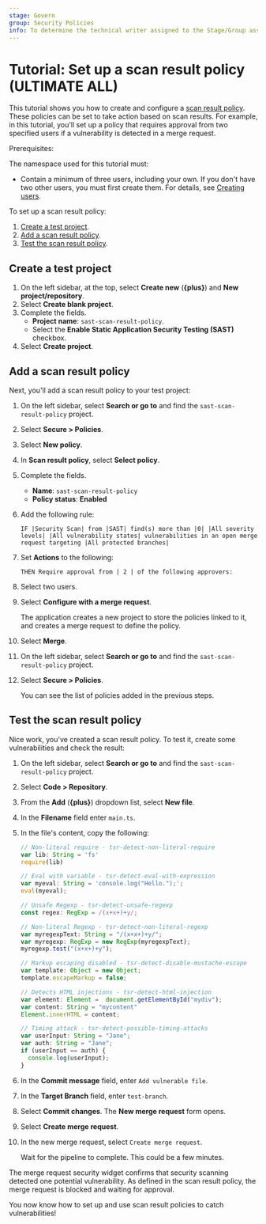 ```yaml
---
stage: Govern
group: Security Policies
info: To determine the technical writer assigned to the Stage/Group associated with this page, see https://about.gitlab.com/handbook/product/ux/technical-writing/#assignments
---
```


# Tutorial: Set up a scan result policy **(ULTIMATE ALL)**

This tutorial shows you how to create and configure a [scan result policy](../../user/application_security/policies/scan-result-policies.md). These policies can be set to take action based on scan results.
For example, in this tutorial, you'll set up a policy that requires approval from two specified users if a vulnerability is detected in a merge request.

Prerequisites:

The namespace used for this tutorial must:

- Contain a minimum of three users, including your own. If you don't have two other users, you must first
  create them. For details, see [Creating users](../../user/profile/account/create_accounts.md).

To set up a scan result policy:

1. [Create a test project](#create-a-test-project).
1. [Add a scan result policy](#add-a-scan-result-policy).
1. [Test the scan result policy](#test-the-scan-result-policy).

## Create a test project

1. On the left sidebar, at the top, select **Create new** (**{plus}**) and **New project/repository**.
1. Select **Create blank project**.
1. Complete the fields.
   - **Project name**: `sast-scan-result-policy`.
   - Select the **Enable Static Application Security Testing (SAST)** checkbox.
1. Select **Create project**.

## Add a scan result policy

Next, you'll add a scan result policy to your test project:

1. On the left sidebar, select **Search or go to** and find the `sast-scan-result-policy` project.
1. Select **Secure > Policies**.
1. Select **New policy**.
1. In **Scan result policy**, select **Select policy**.
1. Complete the fields.
   - **Name**: `sast-scan-result-policy`
   - **Policy status**: **Enabled**
1. Add the following rule:

   ```plaintext
   IF |Security Scan| from |SAST| find(s) more than |0| |All severity levels| |All vulnerability states| vulnerabilities in an open merge request targeting |All protected branches|
   ```

1. Set **Actions** to the following:

   ```plaintext
   THEN Require approval from | 2 | of the following approvers:
   ```

1. Select two users.
1. Select **Configure with a merge request**.

   The application creates a new project to store the policies linked to it, and creates a merge request to define the policy.

1. Select **Merge**.
1. On the left sidebar, select **Search or go to** and find the `sast-scan-result-policy` project.
1. Select **Secure > Policies**.

   You can see the list of policies added in the previous steps.

## Test the scan result policy

Nice work, you've created a scan result policy. To test it, create some vulnerabilities and check the result:

1. On the left sidebar, select **Search or go to** and find the `sast-scan-result-policy` project.
1. Select **Code > Repository**.
1. From the **Add** (**{plus}**) dropdown list, select **New file**.
1. In the **Filename** field enter `main.ts`.
1. In the file's content, copy the following:

   ```typescript
   // Non-literal require - tsr-detect-non-literal-require
   var lib: String = 'fs'
   require(lib)

   // Eval with variable - tsr-detect-eval-with-expression
   var myeval: String = 'console.log("Hello.");';
   eval(myeval);

   // Unsafe Regexp - tsr-detect-unsafe-regexp
   const regex: RegExp = /(x+x+)+y/;

   // Non-literal Regexp - tsr-detect-non-literal-regexp
   var myregexpText: String = "/(x+x+)+y/";
   var myregexp: RegExp = new RegExp(myregexpText);
   myregexp.test("(x+x+)+y");

   // Markup escaping disabled - tsr-detect-disable-mustache-escape
   var template: Object = new Object;
   template.escapeMarkup = false;

   // Detects HTML injections - tsr-detect-html-injection
   var element: Element =  document.getElementById("mydiv");
   var content: String = "mycontent"
   Element.innerHTML = content;

   // Timing attack - tsr-detect-possible-timing-attacks
   var userInput: String = "Jane";
   var auth: String = "Jane";
   if (userInput == auth) {
     console.log(userInput);
   }
   ```

1. In the **Commit message** field, enter `Add vulnerable file`.
1. In the **Target Branch** field, enter `test-branch`.
1. Select **Commit changes**. The **New merge request** form opens.
1. Select **Create merge request**.
1. In the new merge request, select `Create merge request`.

   Wait for the pipeline to complete. This could be a few minutes.

The merge request security widget confirms that security scanning detected one potential
vulnerability. As defined in the scan result policy, the merge request is blocked and waiting for
approval.

You now know how to set up and use scan result policies to catch vulnerabilities!
